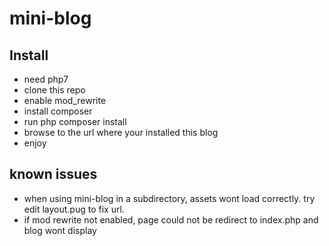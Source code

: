 # mini-blog

## Install
* need php7
* clone this repo
* enable mod_rewrite
* install composer
* run php composer install
* browse to the url where your installed this blog
* enjoy


## known issues
* when using mini-blog in a subdirectory, assets wont load correctly. try edit layout.pug to fix url.
* if mod rewrite not enabled, page could not be redirect to index.php and blog wont display